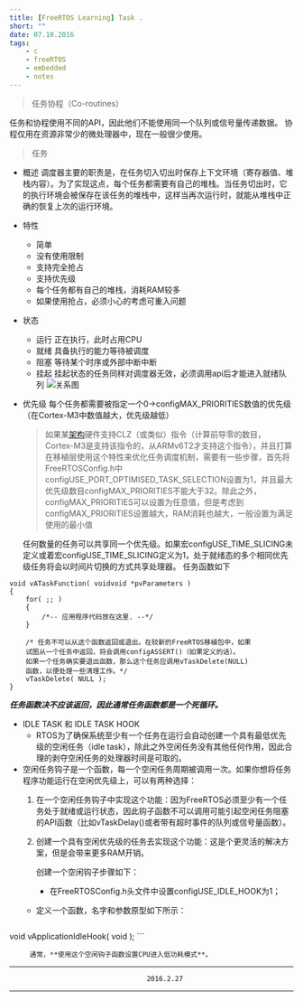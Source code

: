 ```yaml
---
title: [FreeRTOS Learning] Task . 
short: ""
date: 07.10.2016
tags:
    - c
    - freeRTOS
    - embedded
    - notes
---
```


>任务协程（Co-routines）

任务和协程使用不同的API，因此他们不能使用同一个队列或信号量传递数据。
协程仅用在资源非常少的微处理器中，现在一般很少使用。

>任务

* 概述
调度器主要的职责是，在任务切入切出时保存上下文环境（寄存器值、堆栈内容）。为了实现这点，每个任务都需要有自己的堆栈。当任务切出时，它的执行环境会被保存在该任务的堆栈中，这样当再次运行时，就能从堆栈中正确的恢复上次的运行环境。
* 特性
  + 简单
  + 没有使用限制
  + 支持完全抢占
  + 支持优先级
  + 每个任务都有自己的堆栈，消耗RAM较多
  + 如果使用抢占，必须小心的考虑可重入问题
* 状态
  + 运行 正在执行，此时占用CPU
  + 就绪 具备执行的能力等待被调度
  + 阻塞 等待某个时序或外部中断中断
  + 挂起 挂起状态的任务同样对调度器无效，必须调用api后才能进入就绪队列
![关系图](http://upload-images.jianshu.io/upload_images/3168440-2af09105667a9761.png?imageMogr2/auto-orient/strip%7CimageView2/2/w/1240)
* 优先级
每个任务都需要被指定一个0->configMAX_PRIORITIES数值的优先级（在Cortex-M3中数值越大，优先级越低）

  >如果某[架构](http://lib.csdn.net/base/architecture)硬件支持CLZ（或类似）指令（计算前导零的数目，Cortex-M3是支持该指令的，从ARMv6T2才支持这个指令），并且打算在移植层使用这个特性来优化任务调度机制，需要有一些步骤，首先将FreeRTOSConfig.h中configUSE_PORT_OPTIMISED_TASK_SELECTION设置为1，并且最大优先级数目configMAX_PRIORITIES不能大于32。除此之外，configMAX_PRIORITIES可以设置为任意值，但是考虑到configMAX_PRIORITIES设置越大，RAM消耗也越大，一般设置为满足使用的最小值

  任何数量的任务可以共享同一个优先级。如果宏configUSE_TIME_SLICING未定义或着宏configUSE_TIME_SLICING定义为1，处于就绪态的多个相同优先级任务将会以时间片切换的方式共享处理器。
  任务函数如下
```
void vATaskFunction( voidvoid *pvParameters )  
{  
    for( ;; )  
    {  
        /*-- 应用程序代码放在这里. --*/  
    }  
   
    /* 任务不可以从这个函数返回或退出。在较新的FreeRTOS移植包中，如果 
    试图从一个任务中返回，将会调用configASSERT()（如果定义的话）。 
    如果一个任务确实要退出函数，那么这个任务应调用vTaskDelete(NULL) 
    函数，以便处理一些清理工作。*/  
    vTaskDelete( NULL );  
}  
```
***任务函数决不应该返回，因此通常任务函数都是一个死循环。***
* IDLE TASK 和 IDLE TASK HOOK
  * RTOS为了确保系统至少有一个任务在运行会自动创建一个具有最低优先级的空闲任务（idle task），除此之外空闲任务没有其他任何作用，因此合理的剥夺空闲任务的处理器时间是可取的。
 * 空闲任务钩子是一个函数，每一个空闲任务周期被调用一次。如果你想将任务程序功能运行在空闲优先级上，可以有两种选择：
   1. 在一个空闲任务钩子中实现这个功能：因为FreeRTOS必须至少有一个任务处于就绪或运行状态，因此钩子函数不可以调用可能引起空闲任务阻塞的API函数（比如vTaskDelay()或者带有超时事件的队列或信号量函数）。
   2. 创建一个具有空闲优先级的任务去实现这个功能：这是个更灵活的解决方案，但是会带来更多RAM开销。
      
      创建一个空闲钩子步骤如下：
      * 在FreeRTOSConfig.h头文件中设置configUSE_IDLE_HOOK为1；
     *  定义一个函数，名字和参数原型如下所示：

          ```
void vApplicationIdleHook( void ); 
          ```

         通常，**使用这个空闲钩子函数设置CPU进入低功耗模式**。
 

---

                                      2016.2.27

---